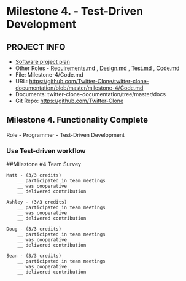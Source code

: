 # Milestone 4.  - Test-Driven Development
## PROJECT INFO
- [Software project plan](https://github.com/Twitter-Clone/twitter-clone-documentation)
- Other Roles - [Requirements.md](https://github.com/Twitter-Clone/twitter-clone-documentation/blob/master/milestone-4/Requirements.md) , [Design.md](https://github.com/Twitter-Clone/twitter-clone-documentation/blob/master/milestone-4/Design.md) , [Test.md](https://github.com/Twitter-Clone/twitter-clone-documentation/blob/master/milestone-4/Test.md) , [Code.md](https://github.com/Twitter-Clone/twitter-clone-documentation/blob/master/milestone-4/Code.md)
- File: Milestone-4/Code.md
- URL: https://github.com/Twitter-Clone/twitter-clone-documentation/blob/master/milestone-4/Code.md
- Documents: twitter-clone-documentation/tree/master/docs
- Git Repo: https://github.com/Twitter-Clone
## Milestone 4. Functionality Complete

Role - Programmer - Test-Driven Development

### Use Test-driven workflow


##Milestone #4 Team Survey
```
Matt - (3/3 credits)
    __ participated in team meetings
    __ was cooperative
    __ delivered contribution
    
Ashley - (3/3 credits)
    __ participated in team meetings
    __ was cooperative
    __ delivered contribution
    
Doug - (3/3 credits)
    __ participated in team meetings
    __ was cooperative
    __ delivered contribution

Sean - (3/3 credits)
    __ participated in team meetings
    __ was cooperative
    __ delivered contribution
``` 